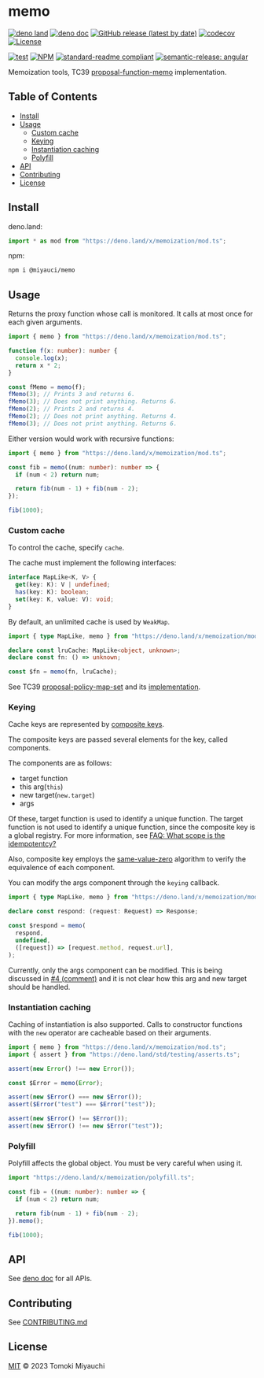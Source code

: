 # memo

[![deno land](http://img.shields.io/badge/available%20on-deno.land/x-lightgrey.svg?logo=deno)](https://deno.land/x/memoization)
[![deno doc](https://doc.deno.land/badge.svg)](https://deno.land/x/memoization?doc)
[![GitHub release (latest by date)](https://img.shields.io/github/v/release/TomokiMiyauci/memo)](https://github.com/TomokiMiyauci/memo/releases)
[![codecov](https://codecov.io/github/TomokiMiyauci/memo/branch/main/graph/badge.svg)](https://codecov.io/gh/TomokiMiyauci/memo)
[![License](https://img.shields.io/github/license/TomokiMiyauci/memo)](LICENSE)

[![test](https://github.com/TomokiMiyauci/memo/actions/workflows/test.yaml/badge.svg)](https://github.com/TomokiMiyauci/memo/actions/workflows/test.yaml)
[![NPM](https://nodei.co/npm/@miyauci/memo.png?mini=true)](https://nodei.co/npm/@miyauci/memo/)
[![standard-readme compliant](https://img.shields.io/badge/readme%20style-standard-brightgreen.svg)](https://github.com/RichardLitt/standard-readme)
[![semantic-release: angular](https://img.shields.io/badge/semantic--release-angular-e10079?logo=semantic-release)](https://github.com/semantic-release/semantic-release)

Memoization tools, TC39
[proposal-function-memo](https://github.com/tc39/proposal-function-memo)
implementation.

## Table of Contents <!-- omit in toc -->

- [Install](#install)
- [Usage](#usage)
  - [Custom cache](#custom-cache)
  - [Keying](#keying)
  - [Instantiation caching](#instantiation-caching)
  - [Polyfill](#polyfill)
- [API](#api)
- [Contributing](#contributing)
- [License](#license)

## Install

deno.land:

```ts
import * as mod from "https://deno.land/x/memoization/mod.ts";
```

npm:

```bash
npm i @miyauci/memo
```

## Usage

Returns the proxy function whose call is monitored. It calls at most once for
each given arguments.

```ts
import { memo } from "https://deno.land/x/memoization/mod.ts";

function f(x: number): number {
  console.log(x);
  return x * 2;
}

const fMemo = memo(f);
fMemo(3); // Prints 3 and returns 6.
fMemo(3); // Does not print anything. Returns 6.
fMemo(2); // Prints 2 and returns 4.
fMemo(2); // Does not print anything. Returns 4.
fMemo(3); // Does not print anything. Returns 6.
```

Either version would work with recursive functions:

```ts
import { memo } from "https://deno.land/x/memoization/mod.ts";

const fib = memo((num: number): number => {
  if (num < 2) return num;

  return fib(num - 1) + fib(num - 2);
});

fib(1000);
```

### Custom cache

To control the cache, specify `cache`.

The cache must implement the following interfaces:

```ts
interface MapLike<K, V> {
  get(key: K): V | undefined;
  has(key: K): boolean;
  set(key: K, value: V): void;
}
```

By default, an unlimited cache is used by `WeakMap`.

```ts
import { type MapLike, memo } from "https://deno.land/x/memoization/mod.ts";

declare const lruCache: MapLike<object, unknown>;
declare const fn: () => unknown;

const $fn = memo(fn, lruCache);
```

See TC39
[proposal-policy-map-set](https://github.com/tc39/proposal-policy-map-set) and
its [implementation](https://github.com/TomokiMiyauci/cache-mapset).

### Keying

Cache keys are represented by
[composite keys](https://github.com/tc39/proposal-richer-keys/tree/master/compositeKey).

The composite keys are passed several elements for the key, called components.

The components are as follows:

- target function
- this arg(`this`)
- new target(`new.target`)
- args

Of these, target function is used to identify a unique function. The target
function is not used to identify a unique function, since the composite key is a
global registry. For more information, see
[FAQ: What scope is the idempotentcy?](https://github.com/tc39/proposal-richer-keys/tree/master/compositeKey#what-scope-is-the-idempotentcy)

Also, composite key employs the
[same-value-zero](https://tc39.es/ecma262/#sec-samevaluezero) algorithm to
verify the equivalence of each component.

You can modify the args component through the `keying` callback.

```ts
import { type MapLike, memo } from "https://deno.land/x/memoization/mod.ts";

declare const respond: (request: Request) => Response;

const $respond = memo(
  respond,
  undefined,
  ([request]) => [request.method, request.url],
);
```

Currently, only the args component can be modified. This is being discussed in
[#4 (comment)](https://github.com/tc39/proposal-function-memo/issues/4#issuecomment-1083552333)
and it is not clear how this arg and new target should be handled.

### Instantiation caching

Caching of instantiation is also supported. Calls to constructor functions with
the `new` operator are cacheable based on their arguments.

```ts
import { memo } from "https://deno.land/x/memoization/mod.ts";
import { assert } from "https://deno.land/std/testing/asserts.ts";

assert(new Error() !== new Error());

const $Error = memo(Error);

assert(new $Error() === new $Error());
assert($Error("test") === $Error("test"));

assert(new $Error() !== $Error());
assert(new $Error() !== new $Error("test"));
```

### Polyfill

Polyfill affects the global object. You must be very careful when using it.

```ts
import "https://deno.land/x/memoization/polyfill.ts";

const fib = ((num: number): number => {
  if (num < 2) return num;

  return fib(num - 1) + fib(num - 2);
}).memo();

fib(1000);
```

## API

See [deno doc](https://deno.land/x/memoization?doc) for all APIs.

## Contributing

See [CONTRIBUTING.md](CONTRIBUTING.md)

## License

[MIT](LICENSE) © 2023 Tomoki Miyauchi
